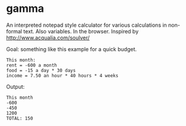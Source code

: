 gamma
=====

An interpreted notepad style calculator for various calculations in non-formal text. Also variables. In the browser. Inspired by http://www.acqualia.com/soulver/

Goal: something like this example for a quick budget. 

```
This month:
rent = -600 a month
food = -15 a day * 30 days
income = 7.50 an hour * 40 hours * 4 weeks

```
Output:
```
This month
-600
-450
1200
TOTAL: 150
```
